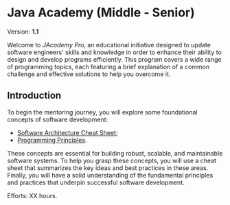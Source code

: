 # Java Academy (Middle - Senior)

Version: **1.1**

Welcome to <i>JAcademy Pro</i>, an educational initiative designed to update software engineers' skills and knowledge
in order to enhance their ability to design and develop programs efficiently.
This program covers a wide range of programming topics, each featuring a brief explanation of a common challenge and
effective solutions to help you overcome it.

## Introduction

To begin the mentoring journey, you will explore some foundational concepts of software development:
- [Software Architecture Cheat Sheet](https://it-skills-exchange.github.io/jacademy-pro-intro/ "Software Architecture Cheat Sheet");
- [Programming Principles](https://it-skills-exchange.github.io/jacademy-pro-intro/ "Programming Principles").

These concepts are essential for building robust, scalable, and maintainable software systems.
To help you grasp these concepts, you will use a cheat sheet that summarizes the key ideas and best practices in these areas.
Finally, you will have a solid understanding of the fundamental principles and practices that underpin successful software development.

Efforts: XX hours.